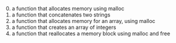 0. a function that allocates memory using malloc
1. a function that concatenates two strings
2. a function that allocates memory for an array, using malloc
3. a function that creates an array of integers
4. a function that reallocates a memory block using malloc and free
